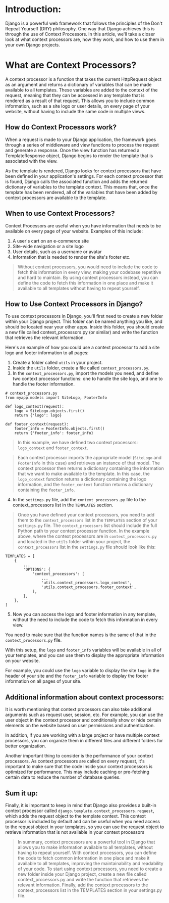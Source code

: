 # Introduction:

Django is a powerful web framework that follows the principles of the Don't Repeat Yourself (DRY) philosophy. One way that Django achieves this is through the use of Context Processors. In this article, we'll take a closer look at what context processors are, how they work, and how to use them in your own Django projects.

# What are Context Processors?
A context processor is a function that takes the current HttpRequest object as an argument and returns a dictionary of variables that can be made available to all templates. These variables are added to the context of the request, meaning that they can be accessed in any template that is rendered as a result of that request. This allows you to include common information, such as a site logo or user details, on every page of your website, without having to include the same code in multiple views.

## How do Context Processors work?
When a request is made to your Django application, the framework goes through a series of middleware and view functions to process the request and generate a response. Once the view function has returned a TemplateResponse object, Django begins to render the template that is associated with the view.

As the template is rendered, Django looks for context processors that have been defined in your application's settings. For each context processor that is found, Django calls the associated function and adds the returned dictionary of variables to the template context. This means that, once the template has been rendered, all of the variables that have been added by context processors are available to the template.

## When to use Context Processors?
Context Processors are useful when you have information that needs to be available on every page of your website. Examples of this include:

1. A user's cart on an e-commerce site
2. Site-wide navigation or a site logo
3. User details, such as a username or avatar
4. Information that is needed to render the site's footer
etc.

> Without context processors, you would need to include the code to fetch this information in every view, making your codebase repetitive and hard to maintain. By using context processors instead, you can define the code to fetch this information in one place and make it available to all templates without having to repeat yourself.

## How to Use Context Processors in Django?
To use context processors in Django, you'll first need to create a new folder within your Django project. This folder can be named anything you like, and should be located near your other apps. Inside this folder, you should create a new file called context_processors.py (or similar) and write the function that retrieves the relevant information.

Here's an example of how you could use a context processor to add a site logo and footer information to all pages:

1. Create a folder called `utils` in your project.
2. Inside the `utils` folder, create a file called `context_processors.py`.
3. In the `context_processors.py`, import the models you need, and define two context processor functions: one to handle the site logo, and one to handle the footer information.
```
# context_processors.py
from myapp.models import SiteLogo, FooterInfo

def logo_context(request):
    logo = SiteLogo.objects.first()
    return {'logo': logo}

def footer_context(request):
    footer_info = FooterInfo.objects.first()
    return {'footer_info': footer_info}
```

> In this example, we have defined two context processors: 
`logo_context` and `footer_context`. 

> Each context processor imports the appropriate model (`SiteLogo` and `FooterInfo` in this case) and retrieves an instance of that model. The context processor then returns a dictionary containing the information that we want to make available to the template. In this case, the `logo_context` function returns a dictionary containing the logo information, and the `footer_context` function returns a dictionary containing the `footer_info`.

4. In the `settings.py` file, add the `context_processors.py` file to the context_processors list in the `TEMPLATES` section.

> Once you have defined your context processors, you need to add them to the `context_processors` list in the `TEMPLATES` section of your `settings.py` file. The `context_processors` list should include the full Python path to your context processor function. In the example above, where the context processors are in `context_processors.py` and located in the `utils` folder within your project, the `context_processors` list in the `settings.py` file should look like this:

```
TEMPLATES = [
    {
        ...
        'OPTIONS': {
            'context_processors': [
                ...
                'utils.context_processors.logo_context',
                'utils.context_processors.footer_context',
            ],
        },
    },
]
```

5. Now you can access the logo and footer information in any template, without the need to include the code to fetch this information in every view.

You need to make sure that the function names is the same of that in the `context_processors.py` file.

With this setup, the `logo` and `footer_info` variables will be available in all of your templates, and you can use them to display the appropriate information on your website. 

For example, you could use the `logo` variable to display the site `logo` in the header of your site and the `footer_info` variable to display the footer information on all pages of your site.

## Additional information about context processors:

It is worth mentioning that context processors can also take additional arguments such as request user, session, etc.
For example, you can use the user object in the context processor and conditionally show or hide certain elements on the website based on user permissions and authentication.

In addition, if you are working with a large project or have multiple context processors, you can organize them in different files and different folders for better organization.


Another important thing to consider is the performance of your context processors. As context processors are called on every request, it's important to make sure that the code inside your context processors is optimized for performance. This may include caching or pre-fetching certain data to reduce the number of database queries.


## Sum it up:
Finally, it is important to keep in mind that Django also provides a built-in context processor called `django.template.context_processors.request`, which adds the request object to the template context. This context processor is included by default and can be useful when you need access to the request object in your templates, so you can use the request object to retrieve information that is not available in your context processors

> In summary, context processors are a powerful tool in Django that allows you to make information available to all templates, without having to repeat yourself. With context processors, you can define the code to fetch common information in one place and make it available to all templates, improving the maintainability and readability of your code. To start using context processors, you need to create a new folder inside your Django project, create a new file called context_processors.py and write the function that retrieves the relevant information. Finally, add the context processors to the context_processors list in the TEMPLATES section in your settings.py file.